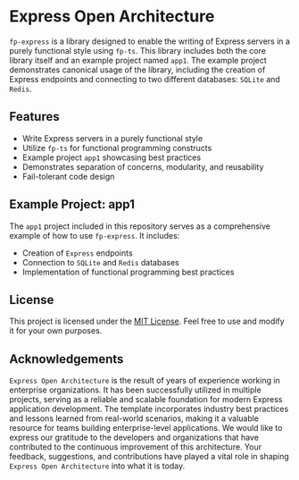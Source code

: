 # Express Open Architecture

`fp-express` is a library designed to enable the writing of Express servers in a purely functional style using `fp-ts`. This library includes both the core library itself and an example project named `app1`. The example project demonstrates canonical usage of the library, including the creation of Express endpoints and connecting to two different databases: `SQLite` and `Redis`.

## Features

- Write Express servers in a purely functional style
- Utilize `fp-ts` for functional programming constructs
- Example project `app1` showcasing best practices
- Demonstrates separation of concerns, modularity, and reusability
- Fail-tolerant code design

## Example Project: app1

The `app1` project included in this repository serves as a comprehensive example of how to use `fp-express`. It includes:

- Creation of `Express` endpoints
- Connection to `SQLite` and `Redis` databases
- Implementation of functional programming best practices


## License

This project is licensed under the [MIT License](https://opensource.org/license/mit/). Feel free to use and modify it for your own purposes.

## Acknowledgements

`Express Open Architecture` is the result of years of experience working in enterprise organizations. It has been successfully utilized in multiple projects, serving as a reliable and scalable foundation for modern Express application development. The template incorporates industry best practices and lessons learned from real-world scenarios, making it a valuable resource for teams building enterprise-level applications. We would like to express our gratitude to the developers and organizations that have contributed to the continuous improvement of this architecture. Your feedback, suggestions, and contributions have played a vital role in shaping `Express Open Architecture` into what it is today.

